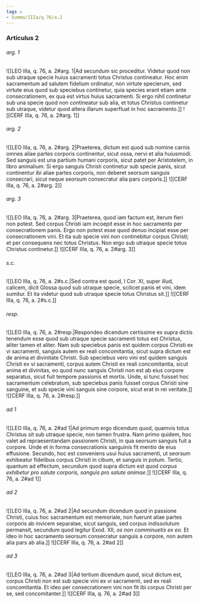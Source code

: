 ```yaml
---
tags : 
- Summa/IIIa/q.76/a.2
---
```


### Articulus 2

###### arg. 1
![[LEO IIIa, q. 76, a. 2#arg. 1|Ad secundum sic proceditur. Videtur quod non sub utraque specie huius sacramenti totus Christus contineatur. Hoc enim sacramentum ad salutem fidelium ordinatur, non virtute specierum, sed virtute eius quod sub speciebus continetur, quia species erant etiam ante consecrationem, ex qua est virtus huius sacramenti. Si ergo nihil continetur sub una specie quod non contineatur sub alia, et totus Christus continetur sub utraque, videtur quod altera illarum superfluat in hoc sacramento.]]
![[CERF IIIa, q. 76, a. 2#arg. 1]]

###### arg. 2
![[LEO IIIa, q. 76, a. 2#arg. 2|Praeterea, dictum est quod sub nomine carnis omnes aliae partes corporis continentur, sicut ossa, nervi et alia huiusmodi. Sed sanguis est una partium humani corporis, sicut patet per Aristotelem, in libro animalium. Si ergo sanguis Christi continetur sub specie panis, sicut continentur ibi aliae partes corporis, non deberet seorsum sanguis consecrari, sicut neque seorsum consecratur alia pars corporis.]]
![[CERF IIIa, q. 76, a. 2#arg. 2]]

###### arg. 3
![[LEO IIIa, q. 76, a. 2#arg. 3|Praeterea, quod iam factum est, iterum fieri non potest. Sed corpus Christi iam incoepit esse in hoc sacramento per consecrationem panis. Ergo non potest esse quod denuo incipiat esse per consecrationem vini. Et ita sub specie vini non continebitur corpus Christi; et per consequens nec totus Christus. Non ergo sub utraque specie totus Christus continetur.]]
![[CERF IIIa, q. 76, a. 2#arg. 3]]

###### s.c.
![[LEO IIIa, q. 76, a. 2#s.c.|Sed contra est quod, I Cor. XI, super illud, calicem, dicit Glossa quod sub utraque specie, scilicet panis et vini, idem sumitur. Et ita videtur quod sub utraque specie totus Christus sit.]]
![[CERF IIIa, q. 76, a. 2#s.c.]]

###### resp.
![[LEO IIIa, q. 76, a. 2#resp.|Respondeo dicendum certissime ex supra dictis tenendum esse quod sub utraque specie sacramenti totus est Christus, aliter tamen et aliter. Nam sub speciebus panis est quidem corpus Christi ex vi sacramenti, sanguis autem ex reali concomitantia, sicut supra dictum est de anima et divinitate Christi. Sub speciebus vero vini est quidem sanguis Christi ex vi sacramenti, corpus autem Christi ex reali concomitantia, sicut anima et divinitas, eo quod nunc sanguis Christi non est ab eius corpore separatus, sicut fuit tempore passionis et mortis. Unde, si tunc fuisset hoc sacramentum celebratum, sub speciebus panis fuisset corpus Christi sine sanguine, et sub specie vini sanguis sine corpore, sicut erat in rei veritate.]]
![[CERF IIIa, q. 76, a. 2#resp.]]

###### ad 1
![[LEO IIIa, q. 76, a. 2#ad 1|Ad primum ergo dicendum quod, quamvis totus Christus sit sub utraque specie, non tamen frustra. Nam primo quidem, hoc valet ad repraesentandam passionem Christi, in qua seorsum sanguis fuit a corpore. Unde et in forma consecrationis sanguinis fit mentio de eius effusione. Secundo, hoc est conveniens usui huius sacramenti, ut seorsum exhibeatur fidelibus corpus Christi in cibum, et sanguis in potum. Tertio, quantum ad effectum, secundum quod supra dictum est quod *corpus exhibetur pro salute corporis, sanguis pro salute animae*.]]
![[CERF IIIa, q. 76, a. 2#ad 1]]

###### ad 2
![[LEO IIIa, q. 76, a. 2#ad 2|Ad secundum dicendum quod in passione Christi, cuius hoc sacramentum est memoriale, non fuerunt aliae partes corporis ab invicem separatae, sicut sanguis, sed corpus indissolutum permansit, secundum quod legitur Exod. XII, *os non comminuetis ex eo*. Et ideo in hoc sacramento seorsum consecratur sanguis a corpore, non autem alia pars ab alia.]]
![[CERF IIIa, q. 76, a. 2#ad 2]]

###### ad 3
![[LEO IIIa, q. 76, a. 2#ad 3|Ad tertium dicendum quod, sicut dictum est, corpus Christi non est sub specie vini ex vi sacramenti, sed ex reali concomitantia. Et ideo per consecrationem vini non fit ibi corpus Christi per se, sed concomitanter.]]
![[CERF IIIa, q. 76, a. 2#ad 3]]


